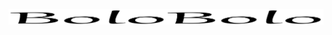<p align="center">
<img src="https://github.com/Aldo-V/bolobolo/blob/main/bolobolo/assets/Logo/Bolobolo.png?raw=true"
</p>
